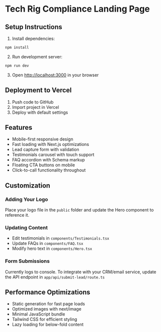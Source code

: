 # Tech Rig Compliance Landing Page

## Setup Instructions

1. Install dependencies:
```bash
npm install
```

2. Run development server:
```bash
npm run dev
```

3. Open [http://localhost:3000](http://localhost:3000) in your browser

## Deployment to Vercel

1. Push code to GitHub
2. Import project in Vercel
3. Deploy with default settings

## Features

- Mobile-first responsive design
- Fast loading with Next.js optimizations
- Lead capture form with validation
- Testimonials carousel with touch support
- FAQ accordion with Schema markup
- Floating CTA buttons on mobile
- Click-to-call functionality throughout

## Customization

### Adding Your Logo
Place your logo file in the `public` folder and update the Hero component to reference it.

### Updating Content
- Edit testimonials in `components/Testimonials.tsx`
- Update FAQs in `components/FAQ.tsx`
- Modify hero text in `components/Hero.tsx`

### Form Submissions
Currently logs to console. To integrate with your CRM/email service, update the API endpoint in `app/api/submit-lead/route.ts`

## Performance Optimizations

- Static generation for fast page loads
- Optimized images with next/image
- Minimal JavaScript bundle
- Tailwind CSS for efficient styling
- Lazy loading for below-fold content